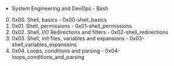 + System Engineering and DevOps - Bash

0. 0x00. Shell, basics - 0x00-shell_basics
1. 0x01. Shell, permissions - 0x01-shell_permissions
2. 0x02. Shell, I/O Redirections and filters - 0x02-shell_redirections
3. 0x03. Shell, init files, variables and expansions - 0x03-shell_variables_expansions
4. 0x04. Loops, conditions and parsing - 0x04-loops_conditions_and_parsing